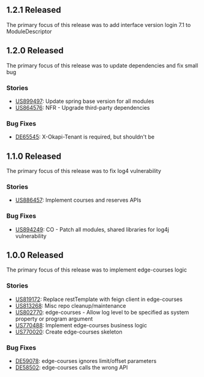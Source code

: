 ## 1.2.1 Released
The primary focus of this release was to add interface version login 7.1 to ModuleDescriptor

## 1.2.0 Released
The primary focus of this release was to update dependencies and fix small bug

### Stories
* [US899497](https://rally1.rallydev.com/#/?detail=/userstory/621159017243&fdp=true): Update spring base version for all modules
* [US864576](https://rally1.rallydev.com/#/?detail=/userstory/611047734181&fdp=true): NFR - Upgrade third-party dependencies

### Bug Fixes
* [DE65545](https://rally1.rallydev.com/#/?detail=/defect/623837392323&fdp=true): X-Okapi-Tenant is required, but shouldn't be

## 1.1.0 Released
The primary focus of this release was to fix log4 vulnerability

### Stories
* [US886457](https://rally1.rallydev.com/#/?detail=/userstory/616628060529&fdp=true): Implement courses and reserves APIs

### Bug Fixes
* [US894249](https://rally1.rallydev.com/#/?detail=/userstory/619656931913&fdp=true): CO - Patch all modules, shared libraries for log4j vulnerability


## 1.0.0 Released
The primary focus of this release was to implement edge-courses logic

### Stories
* [US819172](https://rally1.rallydev.com/#/?detail=/userstory/602597502327&fdp=true): Replace restTemplate with feign client in edge-courses
* [US813268](https://rally1.rallydev.com/#/?detail=/userstory/601488209459&fdp=true): Misc repo cleanup/maintenance
* [US802770](https://rally1.rallydev.com/#/?detail=/userstory/604213883576&fdp=true): edge-courses - Allow log level to be specified as system property or program argument
* [US770488](https://rally1.rallydev.com/#/?detail=/userstory/505595886008&fdp=true): Implement edge-courses business logic
* [US770020](https://rally1.rallydev.com/#/?detail=/userstory/505175766644&fdp=true): Create edge-courses skeleton

### Bug Fixes
* [DE59078](https://rally1.rallydev.com/#/?detail=/defect/600947886829&fdp=true): edge-courses ignores limit/offset parameters
* [DE58502](https://rally1.rallydev.com/#/?detail=/defect/604211273856&fdp=true): edge-courses calls the wrong API
